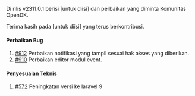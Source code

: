 Di rilis v2311.0.1 berisi  [untuk diisi] dan perbaikan yang diminta Komunitas OpenDK.

Terima kasih pada [untuk diisi] yang terus berkontribusi.


#### Perbaikan Bug
1. [#912](https://github.com/OpenSID/OpenDK/issues/912) Perbaikan notifikasi yang tampil sesuai hak akses yang diberikan.
2. [#910](https://github.com/OpenSID/OpenDK/issues/910) Perbaikan editor modul event.

#### Penyesuaian Teknis
1. [#572](https://github.com/OpenSID/OpenDK/issues/572) Peningkatan versi ke laravel 9
